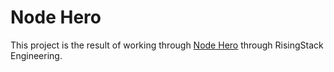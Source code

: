 # Node Hero

This project is the result of working through [Node Hero](https://blog.risinbgstack.com/node-hero-tutorial-getting-started-with-node-js/) through RisingStack Engineering.